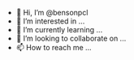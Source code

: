 - 👋 Hi, I’m @bensonpcl
- 👀 I’m interested in ...
- 🌱 I’m currently learning ...
- 💞️ I’m looking to collaborate on ...
- 📫 How to reach me ...

<!---
bensonpcl/bensonpcl is a ✨ special ✨ repository because its `README.md` (this file) appears on your GitHub profile.
You can click the Preview link to take a look at your changes.
--->

